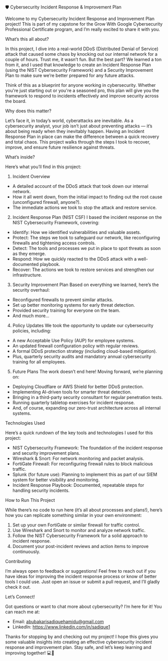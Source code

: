 🛡️ Cybersecurity Incident Response & Improvement Plan

Welcome to my Cybersecurity Incident Response and Improvement Plan project! This is part of my capstone for the Grow With Google Cybersecurity Professional Certificate program, and I’m really excited to share it with you.

 What’s this all about?

In this project, I dive into a real-world DDoS (Distributed Denial of Service) attack that caused some chaos by knocking out our internal network for a couple of hours. Trust me, it wasn’t fun. But the best part? We learned a ton from it, and I used that knowledge to create an Incident Response Plan (using the NIST Cybersecurity Framework) and a Security Improvement Plan to make sure we’re better prepared for any future attacks.

Think of this as a blueprint for anyone working in cybersecurity. Whether you're just starting out or you're a seasoned pro, this plan will give you the framework to respond to incidents effectively and improve security across the board.

 Why does this matter?

Let’s face it, in today’s world, cyberattacks are inevitable. As a cybersecurity analyst, your job isn’t just about preventing attacks — it’s about being ready when they inevitably happen. Having an Incident Response Plan in place can make the difference between a quick recovery and total chaos. This project walks through the steps I took to recover, improve, and ensure future resilience against threats.

 What’s inside?

Here’s what you’ll find in this project:

1. Incident Overview
- A detailed account of the DDoS attack that took down our internal network.
- How it all went down, from the initial impact to finding out the root cause (unconfigured firewall, anyone?).
- The immediate actions we took to stop the attack and restore service.

2. Incident Response Plan (NIST CSF)
I based the incident response on the NIST Cybersecurity Framework, covering:

- Identify: How we identified vulnerabilities and valuable assets.
- Protect: The steps we took to safeguard our network, like reconfiguring firewalls and tightening access controls.
- Detect: The tools and processes we put in place to spot threats as soon as they emerge.
- Respond: How we quickly reacted to the DDoS attack with a well-documented playbook.
- Recover: The actions we took to restore services and strengthen our infrastructure.

3. Security Improvement Plan
Based on everything we learned, here’s the security overhaul:

- Reconfigured firewalls to prevent similar attacks.
- Set up better monitoring systems for early threat detection.
- Provided security training for everyone on the team.
- And much more…

4. Policy Updates
We took the opportunity to update our cybersecurity policies, including:

- A new Acceptable Use Policy (AUP) for employee systems.
- An updated firewall configuration policy with regular reviews.
- A formal DDoS protection strategy (including cloud-based mitigation).
- Plus, quarterly security audits and mandatory annual cybersecurity training for all employees.

5. Future Plans
The work doesn’t end here! Moving forward, we’re planning on:

- Deploying Cloudflare or AWS Shield for better DDoS protection.
- Implementing AI-driven tools for smarter threat detection.
- Bringing in a third-party security consultant for regular penetration tests.
- Running quarterly tabletop exercises for incident response.
- And, of course, expanding our zero-trust architecture across all internal systems.

 Technologies Used

Here’s a quick rundown of the key tools and technologies I used for this project:

- NIST Cybersecurity Framework: The foundation of the incident response and security improvement plans.
- Wireshark & Snort: For network monitoring and packet analysis.
- FortiGate Firewall: For reconfiguring firewall rules to block malicious traffic.
- Splunk (for future use): Planning to implement this as part of our SIEM system for better visibility and monitoring.
- Incident Response Playbook: Documented, repeatable steps for handling security incidents.

 How to Run This Project

While there’s no code to run here (it’s all about processes and plans!), here’s how you can replicate something similar in your own environment:

1. Set up your own FortiGate or similar firewall for traffic control.
2. Use Wireshark and Snort to monitor and analyze network traffic.
3. Follow the NIST Cybersecurity Framework for a solid approach to incident response.
4. Document your post-incident reviews and action items to improve continuously.

 Contributing

I’m always open to feedback or suggestions! Feel free to reach out if you have ideas for improving the incident response process or know of better tools I could use. Just open an issue or submit a pull request, and I’ll gladly check it out.

 Let’s Connect!

Got questions or want to chat more about cybersecurity? I’m here for it! You can reach me at:

- Email: abubakarisadiquehamidu@gmail.com
- LinkedIn: https://www.linkedin.com/in/sadique1

Thanks for stopping by and checking out my project! I hope this gives you some valuable insights into creating an effective cybersecurity incident response and improvement plan. Stay safe, and let’s keep learning and improving together! 💻🔐



